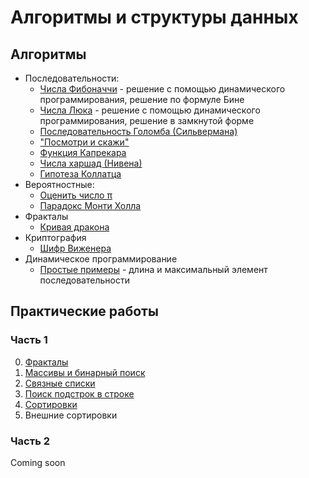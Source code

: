 # Алгоритмы и структуры данных

<!-- ## Структуры данных -->

## Алгоритмы

- Последовательности:
    - [Числа Фибоначчи](examples/sequences/README.md) -
    решение с помощью динамического программирования, решение по формуле Бине
    - [Числа Люка](examples/sequences/README.md) -
    решение с помощью динамического программирования, решение в замкнутой форме
    - [Последовательность Голомба (Сильвермана)](examples/sequences/README.md)
    - ["Посмотри и скажи"](examples/sequences/README.md)
    - [Функция Капрекара](examples/sequences/README.md)
    <!-- - [Решето Эратосфена](examples/sequences/README.md) -->
    <!-- - [Тест Ферма](examples/sequences/README.md) -->
    - [Числа харшад (Нивена)](examples/sequences/README.md)
    - [Гипотеза Коллатца](examples/sequences/README.md)
- Вероятностные:
    - [Оценить число π](examples/estimate_pi/README.md)
    - [Парадокс Монти Холла](examples/monty_hall_paradox/README.md)
- Фракталы
    - [Кривая дракона](examples/fractals/README.md)
- Криптография
    - [Шифр Виженера](examples/cryptography/README.md)
- Динамическое программирование
    - [Простые примеры](examples/dynamic_programming/README.md) - длина
    и максимальный элемент последовательности

## Практические работы

### Часть 1

0) [Фракталы](practice/practice_1.0)
1) [Массивы и бинарный поиск](practice/practice_1.1)
2) [Связные списки](practice/practice_1.2)
3) [Поиск подстрок в строке](practice/practice_1.3)
4) [Сортировки](practice/practice_1.4)
5) Внешние сортировки
<!-- 6) Хеш-таблицы -->

### Часть 2

Coming soon

<!-- 1) Красно-черные деревья
2) Квадродеревья
3) Кучи
4) Поиск пути в графе
5) Минимальные остовные деревья
6) Максимальный поток в графе
7) Расписание
8) Задача о рюкзаке
9) Задача коммивояжера -->